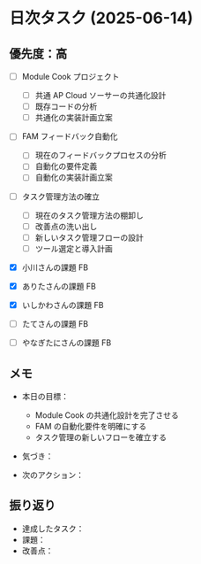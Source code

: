 # 日次タスク (2025-06-14)

## 優先度：高

-   [ ] Module Cook プロジェクト

    -   [ ] 共通 AP Cloud ソーサーの共通化設計
    -   [ ] 既存コードの分析
    -   [ ] 共通化の実装計画立案

-   [ ] FAM フィードバック自動化

    -   [ ] 現在のフィードバックプロセスの分析
    -   [ ] 自動化の要件定義
    -   [ ] 自動化の実装計画立案

-   [ ] タスク管理方法の確立

    -   [ ] 現在のタスク管理方法の棚卸し
    -   [ ] 改善点の洗い出し
    -   [ ] 新しいタスク管理フローの設計
    -   [ ] ツール選定と導入計画

-   [x] 小川さんの課題 FB
-   [x] ありたさんの課題 FB
-   [x] いしかわさんの課題 FB
-   [ ] たてさんの課題 FB
-   [ ] やなぎたにさんの課題 FB

## メモ

-   本日の目標：

    -   Module Cook の共通化設計を完了させる
    -   FAM の自動化要件を明確にする
    -   タスク管理の新しいフローを確立する

-   気づき：
-   次のアクション：

## 振り返り

-   達成したタスク：
-   課題：
-   改善点：
